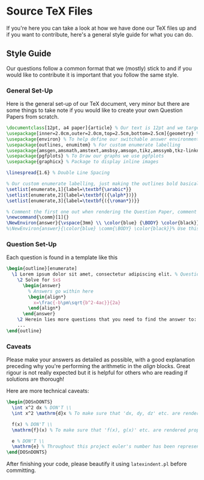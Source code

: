 # Source TeX Files

If you're here you can take a look at how we have done our TeX files up and if you want to contribute, here's a general style guide for what you can do.

## Style Guide
Our questions follow a common format that we (mostly) stick to and if you would like to contribute it is important that you follow the same style.  

### General Set-Up
Here is the general set-up of our TeX document, very minor but there are some things to take note if you would like to create your own Question Papers from scratch.

```latex
\documentclass[12pt, a4 paper]{article} % Our text is 12pt and we target A4 Paper
\usepackage[inner=2.0cm,outer=2.0cm,top=2.5cm,bottom=2.5cm]{geometry} % These are our margins
\usepackage{environ} % To help define our switchable answer environment
\usepackage{outlines, enumitem} % For custom enumerate labelling
\usepackage{amsgen,amsmath,amstext,amsbsy,amsopn,tikz,amssymb,tkz-linknodes} % These are our Math Libraries: tkz-linknodes is not found by default on TeXLive
\usepackage{pgfplots} % To Draw our graphs we use pgfplots
\usepackage{graphicx} % Package to display inline images

\linespread{1.6} % Double Line Spacing

% Our custom enumerate labelling, just making the outlines bold basically
\setlist[enumerate,1]{label=\textbf{\arabic*}}
\setlist[enumerate,2]{label=\textbf{({\alph*})}}
\setlist[enumerate,3]{label=\textbf{({\roman*})}}

% Comment the first one out when rendering the Question Paper, comment the second one out when rendering the answer key.
\newcommand{\comm}[1]{}
\NewEnviron{answer}{\vspace{3mm} \\ \color{blue} {\BODY} \color{black}}
%\NewEnviron{answer}{\color{blue} \comm{\BODY} \color{black}}% Use this method to hide all answers

```

### Question Set-Up
Each question is found in a template like this

```latex
\begin{outline}[enumerate]
  \1 Lorem ipsum dolor sit amet, consectetur adipiscing elit. % Question 1
    \2 Solve for $x$
      \begin{answer}
        % Answers go within here
        \begin{align*}
          x=\frac{-b\pm\sqrt{b^2-4ac}}{2a}
        \end{align*}
      \end{answer}
    \2 Herein lies more questions that you need to find the answer to:
    ...
\end{outline}
```

### Caveats
Please make your answers as detailed as possible, with a good explanation preceding why you're performing the arithmetic in the *align* blocks. Great rigour is not really expected but it is helpful for others who are reading if solutions are thorough!  

Here are more technical caveats:
```latex
\begin{DOSnDONTS}
  \int x^2 dx % DON'T \\
  \int x^2 \mathrm{d}x % To make sure that 'dx, dy, dz' etc. are rendered properly, please use \mathrm{d}x \\\\

  f(x) % DON'T \\
  \mathrm{f}(x) % To make sure that 'f(x), g(x)' etc. are rendered properly, please use \mathrm{f}(x) \\\\

  e % DON'T \\
  \mathrm{e} % Throughout this project euler's number has been represented as \mathrm{e} instead of just plain e so we'd like to keep it consistent!
\end{DOSnDONTS}
```

After finishing your code, please beautify it using ```latexindent.pl``` before committing.
